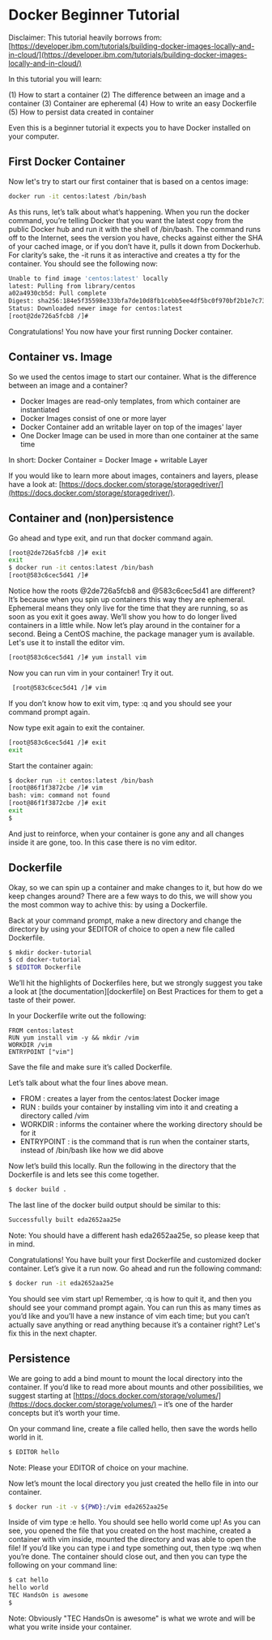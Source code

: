 # Docker Beginner Tutorial

Disclaimer: This tutorial heavily borrows from: [https://developer.ibm.com/tutorials/building-docker-images-locally-and-in-cloud/](https://developer.ibm.com/tutorials/building-docker-images-locally-and-in-cloud/)

In this tutorial you will learn:

(1) How to start a container
(2) The difference between an image and a container
(3) Container are epheremal
(4) How to write an easy Dockerfile
(5) How to persist data created in container 

Even this is a beginner tutorial it expects you to have Docker installed on your computer.

## First Docker Container

Now let's try to start our first container that is based on a centos image:

```bash
docker run -it centos:latest /bin/bash
```

As this runs, let’s talk about what’s happening. When you run the docker command, you’re telling Docker that you want the latest copy from the public Docker hub and run it with the shell of /bin/bash. The command runs off to the Internet, sees the version you have, checks against either the SHA of your cached image, or if you don’t have it, pulls it down from Dockerhub. For clarity’s sake, the -it runs it as interactive and creates a tty for the container. You should see the following now:

```bash
Unable to find image 'centos:latest' locally
latest: Pulling from library/centos
a02a4930cb5d: Pull complete
Digest: sha256:184e5f35598e333bfa7de10d8fb1cebb5ee4df5bc0f970bf2b1e7c7345136426
Status: Downloaded newer image for centos:latest
[root@2de726a5fcb8 /]#
```

Congratulations! You now have your first running Docker container.

## Container vs. Image

So we used the centos image to start our container. What is the difference between an image and a container?

- Docker Images are read-only templates, from which container are instantiated
- Docker Images consist of one or more layer
- Docker Container add an writable layer on top of the images' layer
- One Docker Image can be used in more than one container at the same time

In short: Docker Container = Docker Image + writable Layer

If you would like to learn more about images, containers and layers, please have a look at: [https://docs.docker.com/storage/storagedriver/](https://docs.docker.com/storage/storagedriver/).

## Container and (non)persistence

Go ahead and type exit, and run that docker command again.

```bash
[root@2de726a5fcb8 /]# exit
exit
$ docker run -it centos:latest /bin/bash
[root@583c6cec5d41 /]#
```

Notice how the roots @2de726a5fcb8 and @583c6cec5d41 are different? It’s because when you spin up containers this way they are ephemeral. Ephemeral means they only live for the time that they are running, so as soon as you exit it goes away. We’ll show you how to do longer lived containers in a little while.
Now let’s play around in the container for a second. Being a CentOS machine, the package manager yum is available. Let's use it to install the editor vim.

```bash
[root@583c6cec5d41 /]# yum install vim
```

Now you can run vim in your container! Try it out.

```bash
 [root@583c6cec5d41 /]# vim
````

If you don’t know how to exit vim, type: :q and you should see your command prompt again.

Now type exit again to exit the container.

```bash
[root@583c6cec5d41 /]# exit
exit
```

Start the container again:

```bash
$ docker run -it centos:latest /bin/bash
[root@86f1f3872cbe /]# vim
bash: vim: command not found
[root@86f1f3872cbe /]# exit
exit
$
```

And just to reinforce, when your container is gone any and all changes inside it are gone, too. In this case there is no vim editor.

## Dockerfile

Okay, so we can spin up a container and make changes to it, but how do we keep changes around? There are a few ways to do this, we will show you the most common way to achive this: by using a Dockerfile.

Back at your command prompt, make a new directory and change the directory by using your $EDITOR of choice to open a new file called Dockerfile.

```bash
$ mkdir docker-tutorial
$ cd docker-tutorial
$ $EDITOR Dockerfile
```

We’ll hit the highlights of Dockerfiles here, but we strongly suggest you take a look at [the documentation][dockerfile] on Best Practices for them to get a taste of their power.

In your Dockerfile write out the following:

```docker
FROM centos:latest
RUN yum install vim -y && mkdir /vim
WORKDIR /vim
ENTRYPOINT ["vim"]
```

Save the file and make sure it’s called Dockerfile.

Let’s talk about what the four lines above mean.

- FROM : creates a layer from the centos:latest Docker image
- RUN : builds your container by installing vim into it and creating a directory called /vim
- WORKDIR : informs the container where the working directory should be for it
- ENTRYPOINT : is the command that is run when the container starts, instead of
/bin/bash like how we did above

Now let’s build this locally. Run the following in the directory that the Dockerfile is and lets see this come together.

```bash
$ docker build .
```

The last line of the docker build output should be similar to this:

```bash
Successfully built eda2652aa25e
```

Note: You should have a different hash eda2652aa25e, so please keep that in mind.

Congratulations! You have built your first Dockerfile and customized docker container.
Let’s give it a run now. Go ahead and run the following command:

```bash
$ docker run -it eda2652aa25e
```

You should see vim start up! Remember, :q is how to quit it, and then you should see your command prompt again. You can run this as many times as you’d like and you’ll have a new instance of vim each time; but you can’t actually save anything or read anything because it’s a container right? Let's fix this in the next chapter.

## Persistence

We are going to add a bind mount to mount the local directory into the container. If you’d like to read more about mounts and other possibilities, we suggest starting at [https://docs.docker.com/storage/volumes/](https://docs.docker.com/storage/volumes/) – it’s one of the harder concepts but it’s worth your time.

On your command line, create a file called hello, then save the words hello world in it.

```bash
$ EDITOR hello
```

Note: Please your EDITOR of choice on your machine.

Now let’s mount the local directory you just created the hello file in into our container.

```bash
$ docker run -it -v ${PWD}:/vim eda2652aa25e
```

Inside of vim type :e hello. You should see hello world come up! As you can see, you opened the file that you created on the host machine, created a container with vim inside, mounted the directory and was able to open the file!
If you’d like you can type i and type something out, then type :wq when you’re done. The container should close out, and then you can type the following on your command line:

```bash
$ cat hello
hello world
TEC HandsOn is awesome
$
```

Note: Obviously "TEC HandsOn is awesome" is what we wrote and will be what you write inside your container.
